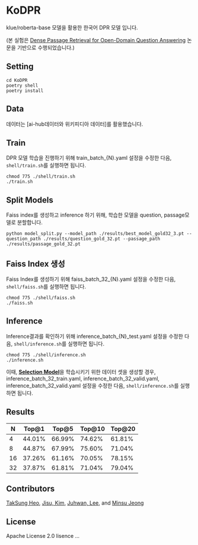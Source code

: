 # KoDPR
klue/roberta-base 모델을 활용한 한국어 DPR 모델 입니다.

(본 실험은 [Dense Passage Retrieval for Open-Domain Question Answering](https://arxiv.org/abs/2004.04906) 논문을 기반으로 수행되었습니다.)

## Setting
```
cd KoDPR
poetry shell
poetry install
```


## Data
데이터는 [ai-hub데이터와 위키피디아 데이터]를 활용했습니다. 


## Train
DPR 모델 학습을 진행하기 위해 train_batch_{N}.yaml 설정을 수정한 다음, `shell/train.sh`를 실행하면 됩니다.

```
chmod 775 ./shell/train.sh
./train.sh
```

## Split Models
Faiss index를 생성하고 inference 하기 위해, 학습한 모델을 question, passage모델로 분할합니다.
```
python model_split.py --model_path ./results/best_model_gold32_3.pt --question_path ./results/question_gold_32.pt --passage_path ./results/passage_gold_32.pt
```

## Faiss Index 생성
Faiss Index를 생성하기 위해 faiss_batch_32_{N}.yaml 설정을 수정한 다음, `shell/faiss.sh`를 실행하면 됩니다.

```
chmod 775 ./shell/faiss.sh
./faiss.sh
```

## Inference
Inference결과를 확인하기 위해 inference_batch_{N}_test.yaml 설정을 수정한 다음, `shell/inference.sh`를 실행하면 됩니다.

```
chmod 775 ./shell/inference.sh
./inference.sh
```

이때, [**Selection Model**](https://github.com/trailerAI/SelectionModel)을 학습시키기 위한 데이터 셋을 생성할 경우, inference_batch_32_train.yaml, inference_batch_32_valid.yaml, inference_batch_32_valid.yaml 설정을 수정한 다음, `shell/inference.sh`를 실행하면 됩니다.


## Results
| N  | Top@1 | Top@5 | Top@10 | Top@20 |
|----|-------|-------|--------|--------|
| 4  | 44.01%| 66.99%| 74.62% | 61.81% |
| 8  | 44.87%| 67.99%| 75.60% | 71.04% |
| 16 | 37.26%| 61.16%| 70.05% | 78.15% |
| 32 | 37.87%| 61.81%| 71.04% | 79.04% |


## Contributors
[TakSung Heo](https://github.com/HeoTaksung), [Jisu, Kim](https://github.com/merry555), [Juhwan, Lee](https://github.com/juhwanlee-diquest),  and [Minsu Jeong](https://github.com/skaeads12)


## License
Apache License 2.0 lisence
...

